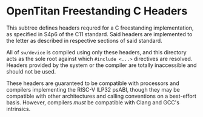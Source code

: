 # OpenTitan Freestanding C Headers

This subtree defines headers requred for a C freestanding implementation, as specified in S4p6 of the C11 standard.
Said headers are implemented to the letter as described in respective sections of said standard.

All of `sw/device` is compiled using only these headers, and this directory acts as the sole root against which `#include <...>` directives are resolved.
Headers provided by the system or the compiler are totally inaccessible and should not be used.

These headers are guaranteed to be compatible with processors and compilers implementing the RISC-V ILP32 psABI, though they may be compatible with other architectures and calling conventions on a best-effort basis.
However, compilers *must* be compatible with Clang and GCC's intrinsics.
